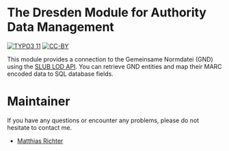 The Dresden Module for Authority Data Management
================================================

[![TYPO3 11](https://img.shields.io/badge/TYPO3-11-orange.svg)](https://get.typo3.org/version/11)
[![CC-BY](https://img.shields.io/github/license/dikastes/dmnorm)](https://github.com/dikastes/dmnorm/blob/main/LICENSE)

This module provides a connection to the Gemeinsame Normdatei (GND) using the [SLUB LOD API](https://data.slub-dresden.de).
You can retrieve GND entities and map their MARC encoded data to SQL database fields.

# Maintainer

If you have any questions or encounter any problems, please do not hesitate to contact me.
- [Matthias Richter](https://github.com/dikastes)
